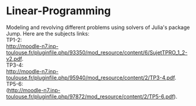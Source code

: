 # Linear-Programming
Modeling and revolving different problems using solvers of  Julia's package Jump.
Here are the subjects links:  
TP1-2:  
http://moodle-n7.inp-toulouse.fr/pluginfile.php/93350/mod_resource/content/6/SujetTPRO_1_2-v2.pdf.   
TP3-4:  
http://moodle-n7.inp-toulouse.fr/pluginfile.php/95940/mod_resource/content/2/TP3-4.pdf.   
TP5-6:  
 (http://moodle-n7.inp-toulouse.fr/pluginfile.php/97872/mod_resource/content/2/TP5-6.pdf). 
